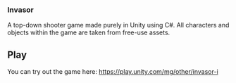 ### Invasor
A top-down shooter game made purely in Unity using C#. All characters and objects within the game are taken from free-use assets.

## Play
You can try out the game here: https://play.unity.com/mg/other/invasor-i


